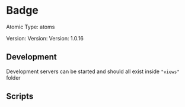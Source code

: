# Badge

Atomic Type: atoms

Version: Version: Version: 1.0.16



## Development

Development servers can be started and should all exist inside `"views"` folder

## Scripts
